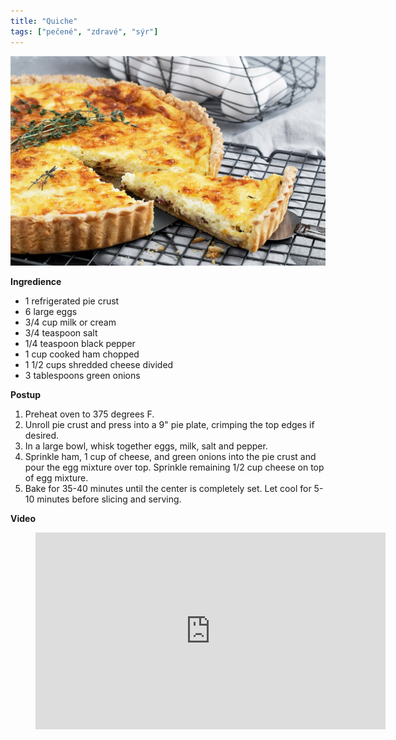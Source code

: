 ```yaml
---
title: "Quiche"
tags: ["pečené", "zdravé", "sýr"]
---
```


![Quiche](./images/quiche.jpg)

**Ingredience**

- 1 refrigerated pie crust
- 6 large eggs
- 3/4 cup milk or cream
- 3/4 teaspoon salt
- 1/4 teaspoon black pepper
- 1 cup cooked ham chopped
- 1 1/2 cups shredded cheese divided
- 3 tablespoons green onions

**Postup**

1. Preheat oven to 375 degrees F.
2. Unroll pie crust and press into a 9" pie plate, crimping the top edges if desired.
3. In a large bowl, whisk together eggs, milk, salt and pepper.
4. Sprinkle ham, 1 cup of cheese, and green onions into the pie crust and pour the egg mixture over top. Sprinkle remaining 1/2 cup cheese on top of egg mixture.
5. Bake for 35-40 minutes until the center is completely set. Let cool for 5-10 minutes before slicing and serving.

**Video**

<figure class="video_container">
  <iframe width="560" height="315" src="https://www.youtube.com/embed/6LzLqmfiOVU" frameborder="0" allow="accelerometer; autoplay; encrypted-media; gyroscope; picture-in-picture" allowfullscreen></iframe>
</figure>
